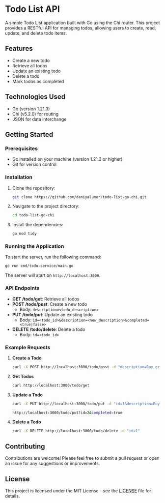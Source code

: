 # Todo List API

A simple Todo List application built with Go using the Chi router. This project provides a RESTful API for managing todos, allowing users to create, read, update, and delete todo items.

## Features

- Create a new todo
- Retrieve all todos
- Update an existing todo
- Delete a todo
- Mark todos as completed

## Technologies Used

- Go (version 1.21.3)
- Chi (v5.2.0) for routing
- JSON for data interchange

## Getting Started

### Prerequisites

- Go installed on your machine (version 1.21.3 or higher)
- Git for version control

### Installation

1. Clone the repository:

   ```bash
   git clone https://github.com/daniyalumer/todo-list-go-chi.git
   ```

2. Navigate to the project directory:

   ```bash
   cd todo-list-go-chi
   ```

3. Install the dependencies:

   ```bash
   go mod tidy
   ```

### Running the Application

To start the server, run the following command:

```bash
go run cmd/todo-service/main.go
```

The server will start on `http://localhost:3000`.

### API Endpoints

- **GET /todo/get**: Retrieve all todos
- **POST /todo/post**: Create a new todo
  - Body: `description=<todo_description>`
- **PUT /todo/put**: Update an existing todo
  - Body: `id=<todo_id>&description=<new_description>&completed=<true|false>`
- **DELETE /todo/delete**: Delete a todo
  - Body: `id=<todo_id>`

### Example Requests

1. **Create a Todo**

   ```bash
   curl -X POST http://localhost:3000/todo/post -d "description=Buy groceries"
   ```

2. **Get Todos**

   ```bash
   curl http://localhost:3000/todo/get
   ```

3. **Update a Todo**

   ```bash
   curl -X PUT http://localhost:3000/todo/put -d "id=1&description=Buy groceries and cook dinner&completed=true"
   ```
   
   ```bash
   http://localhost:3000/todo/put?id=2&completed=true
   ```

4. **Delete a Todo**

   ```bash
   curl -X DELETE http://localhost:3000/todo/delete -d "id=1"
   ```

## Contributing

Contributions are welcome! Please feel free to submit a pull request or open an issue for any suggestions or improvements.

## License

This project is licensed under the MIT License - see the [LICENSE](LICENSE) file for details.